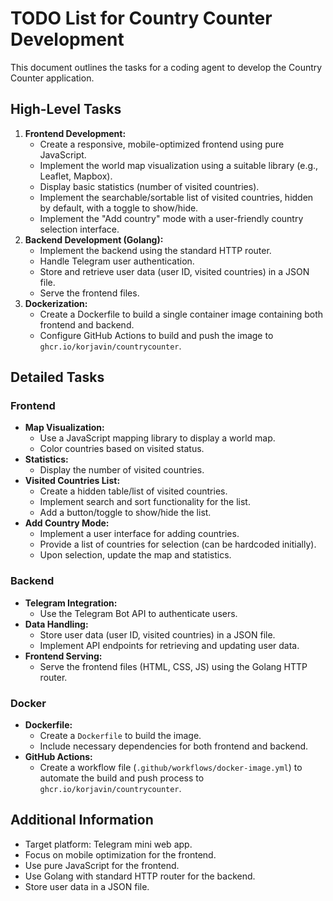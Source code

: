 # TODO List for Country Counter Development

This document outlines the tasks for a coding agent to develop the Country Counter application.

## High-Level Tasks

1. **Frontend Development:**
    * Create a responsive, mobile-optimized frontend using pure JavaScript.
    * Implement the world map visualization using a suitable library (e.g., Leaflet, Mapbox).
    * Display basic statistics (number of visited countries).
    * Implement the searchable/sortable list of visited countries, hidden by default, with a toggle to show/hide.
    * Implement the "Add country" mode with a user-friendly country selection interface.
2. **Backend Development (Golang):**
    * Implement the backend using the standard HTTP router.
    * Handle Telegram user authentication.
    * Store and retrieve user data (user ID, visited countries) in a JSON file.
    * Serve the frontend files.
3. **Dockerization:**
    * Create a Dockerfile to build a single container image containing both frontend and backend.
    * Configure GitHub Actions to build and push the image to `ghcr.io/korjavin/countrycounter`.

## Detailed Tasks

### Frontend

* **Map Visualization:**
    * Use a JavaScript mapping library to display a world map.
    * Color countries based on visited status.
* **Statistics:**
    * Display the number of visited countries.
* **Visited Countries List:**
    * Create a hidden table/list of visited countries.
    * Implement search and sort functionality for the list.
    * Add a button/toggle to show/hide the list.
* **Add Country Mode:**
    * Implement a user interface for adding countries.
    * Provide a list of countries for selection (can be hardcoded initially).
    * Upon selection, update the map and statistics.

### Backend

* **Telegram Integration:**
    * Use the Telegram Bot API to authenticate users.
* **Data Handling:**
    * Store user data (user ID, visited countries) in a JSON file.
    * Implement API endpoints for retrieving and updating user data.
* **Frontend Serving:**
    * Serve the frontend files (HTML, CSS, JS) using the Golang HTTP router.

### Docker

* **Dockerfile:**
    * Create a `Dockerfile` to build the image.
    * Include necessary dependencies for both frontend and backend.
* **GitHub Actions:**
    * Create a workflow file (`.github/workflows/docker-image.yml`) to automate the build and push process to `ghcr.io/korjavin/countrycounter`.

## Additional Information

* Target platform: Telegram mini web app.
* Focus on mobile optimization for the frontend.
* Use pure JavaScript for the frontend.
* Use Golang with standard HTTP router for the backend.
* Store user data in a JSON file.
